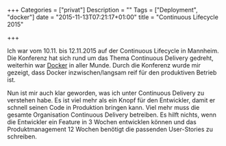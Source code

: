 +++
Categories = ["privat"]
Description = ""
Tags = ["Deployment", "docker"]
date = "2015-11-13T07:21:17+01:00"
title = "Continuous Lifecycle 2015"

+++

Ich war vom 10.11. bis 12.11.2015 auf der Continuous Lifecycle
in Mannheim. Die Konferenz hat sich rund um das Thema Continuous
Delivery gedreht, weiterhin war [Docker] in aller Munde. Durch
die Konferenz wurde mir gezeigt, dass Docker inzwischen/langsam 
reif für den produktiven Betrieb ist. 

Nun ist mir auch klar geworden, was ich unter Continuous
Delivery zu verstehen habe. Es ist viel mehr als ein Knopf für
den Entwickler, damit er schnell seinen Code in Produktion 
bringen kann. Viel mehr muss die gesamte Organisation Continuous
Delivery betreiben. Es hilft nichts, wenn die Entwickler ein 
Feature in 3 Wochen entwicklen können und das Produktmanagement
12 Wochen benötigt die passenden User-Stories zu schreiben. 



[Docker]: https://docker.io
